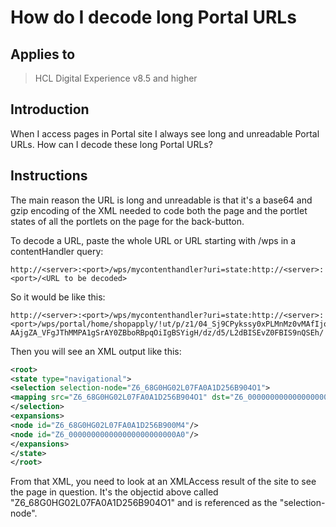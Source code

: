 # How do I decode long Portal URLs

## Applies to

> HCL Digital Experience v8.5 and higher

## Introduction

When I access pages in Portal site I always see long and unreadable Portal URLs. How can I decode these long Portal URLs?

## Instructions

The main reason the URL is long and unreadable is that it's a base64 and gzip encoding of the XML needed to code both the page and the portlet states of all the portlets on the page for the back-button.

To decode a URL, paste the whole URL or URL starting with /wps in a contentHandler query:

```url
http://<server>:<port>/wps/mycontenthandler?uri=state:http://<server>:<port>/<URL to be decoded>
```

So it would be like this:

```url
http://<server>:<port>/wps/mycontenthandler?uri=state:http://<server>:<port>/wps/portal/home/shopapply/!ut/p/z1/04_Sj9CPykssy0xPLMnMz0vMAfIjo8zizSzcDTzcDYx8DMzdHA0cDV2MTM2cLA1M_A31wwkpiAJKG-AAjgZA_VFgJThMMPA1gSrAY0ZBboRBpqOiIgBSYigH/dz/d5/L2dBISEvZ0FBIS9nQSEh/
```

Then you will see an XML output like this:

```xml
<root>
<state type="navigational">  
<selection selection-node="Z6_68G0HG02L07FA0A1D256B904O1">  
<mapping src="Z6_68G0HG02L07FA0A1D256B904O1" dst="Z6_000000000000000000000000A0"/>
</selection>
<expansions>
<node id="Z6_68G0HG02L07FA0A1D256B900M4"/>
<node id="Z6_000000000000000000000000A0"/>
</expansions>
</state>
</root>
```

From that XML, you need to look at an XMLAccess result of the site to see the page in question. It's the objectid above called "Z6_68G0HG02L07FA0A1D256B904O1" and is referenced as the "selection-node".
